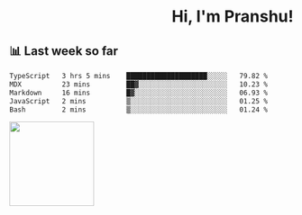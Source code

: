 <div align="right" >
   
   <H1>Hi, I'm Pranshu!</H1>

</div>

## 📊 Last week so far
<!--START_SECTION:waka-->

```txt
TypeScript   3 hrs 5 mins    ████████████████████░░░░░   79.82 %
MDX          23 mins         ██▓░░░░░░░░░░░░░░░░░░░░░░   10.23 %
Markdown     16 mins         █▓░░░░░░░░░░░░░░░░░░░░░░░   06.93 %
JavaScript   2 mins          ▒░░░░░░░░░░░░░░░░░░░░░░░░   01.25 %
Bash         2 mins          ▒░░░░░░░░░░░░░░░░░░░░░░░░   01.24 %
```

<!--END_SECTION:waka-->


<img align="left" width="150" src="https://user-images.githubusercontent.com/70943732/209951571-93b7afe5-f523-4683-b725-5d94b287e94e.png">

